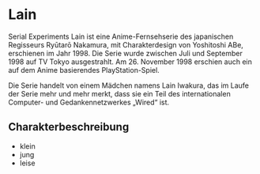 # Lain

Serial Experiments Lain ist eine Anime-Fernsehserie des japanischen Regisseurs Ryūtarō Nakamura, mit Charakterdesign von Yoshitoshi ABe, erschienen im Jahr 1998. Die Serie wurde zwischen Juli und September 1998 auf TV Tokyo ausgestrahlt. Am 26. November 1998 erschien auch ein auf dem Anime basierendes PlayStation-Spiel.

Die Serie handelt von einem Mädchen namens Lain Iwakura, das im Laufe der Serie mehr und mehr merkt, dass sie ein Teil des internationalen Computer- und Gedankennetzwerkes „Wired“ ist. 

## Charakterbeschreibung
* klein
* jung
* leise
